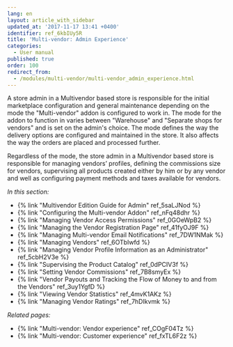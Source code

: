 ```yaml
---
lang: en
layout: article_with_sidebar
updated_at: '2017-11-17 13:41 +0400'
identifier: ref_6kbIUy5R
title: 'Multi-vendor: Admin Experience'
categories:
  - User manual
published: true
order: 100
redirect_from:
  - /modules/multi-vendor/multi-vendor_admin_experience.html
---
```

A store admin in a Multivendor based store is responsible for the initial marketplace configuration and general maintenance depending on the mode the "Multi-vendor" addon is configured to work in. The mode for the addon to function in varies between "Warehouse" and "Separate shops for vendors" and is set on the admin's choice. The mode defines the way the delivery options are configured and maintained in the store. It also affects the way the orders are placed and processed further. 

Regardless of the mode, the store admin in a Multivendor based store is responsible for managing vendors’ profiles, defining the commissions size for vendors, supervising all products created either by him or by any vendor and well as configuring payment methods and taxes available for vendors.

_In this section:_

   *   {% link "Multivendor Edition Guide for Admin" ref_5saLJNod %}
   *   {% link "Configuring the Multi-vendor Addon" ref_nFq48dhr %}
   *   {% link "Managing Vendor Access Permissions" ref_0GOeWpB2 %}
   *   {% link "Managing the Vendor Registration Page" ref_41fyOJ9F %}
   *   {% link "Managing Multi-vendor Email Notifications" ref_7DW1NMak %}
   *   {% link "Managing Vendors" ref_6OTbIwfd %}
   *   {% link "Managing Vendor Profile Information as an Administrator" ref_5cbH2V3e %}
   *   {% link "Supervising the Product Catalog" ref_0dPCIV3f %}
   *   {% link "Setting Vendor Commissions" ref_7B8smyEx %}
   *   {% link "Vendor Payouts and Tracking the Flow of Money to and from the Vendors" ref_3uy1YgfD %}
   *   {% link "Viewing Vendor Statistics" ref_4mvK1AKz %}
   *   {% link "Managing Vendor Ratings" ref_7hDIkvmk %}

_Related pages:_

   *   {% link "Multi-vendor: Vendor experience" ref_COgF04Tz %}
   *   {% link "Multi-vendor: Customer experience" ref_fxTL6F2z %}
